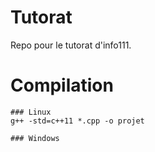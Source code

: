 # Tutorat
Repo pour le tutorat d'info111.

# Compilation
```
### Linux
g++ -std=c++11 *.cpp -o projet

### Windows
```
